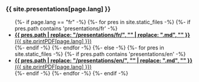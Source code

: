 ### {{ site.presentations[page.lang] }}

<ul class="post-list">
{%- if page.lang == "fr" -%}
  {%- for pres in site.static_files -%}
    {%- if pres.path contains 'presentations/fr' -%}
    <li>
      <strong>
        <a target="_blank" href="presentation.html?markdown=fr/{{ pres.path | replace: "/presentations/fr/", ""  }}">
          {{ pres.path | replace: "/presentations/fr/", "" | replace: ".md", "" }}
        </a>
      </strong>
      <a target="_blank" href="presentation-print-pdf.html?markdown=fr/{{ pres.path | replace: "/presentations/fr/", ""  }}&print-pdf">
          ({{ site.printPDF[page.lang] }})
      </a>
    </li>
    {%- endif -%}
  {%- endfor -%}
{%- else -%}
  {%- for pres in site.static_files -%}
    {%- if pres.path contains 'presentations/en' -%}
    <li>
      <strong>
        <a target="_blank" href="presentation.html?markdown=en/{{ pres.path | replace: "/presentations/en/", ""  }}">
          {{ pres.path | replace: "/presentations/en/", "" | replace: ".md", "" }}
        </a>
      </strong>
      <a target="_blank" href="presentation-print-pdf.html?markdown=en/{{ pres.path | replace: "/presentations/en/", ""  }}&print-pdf">
          ({{ site.printPDF[page.lang] }})
      </a>
    </li>
    {%- endif -%}
  {%- endfor -%}
{%- endif -%}
</ul>